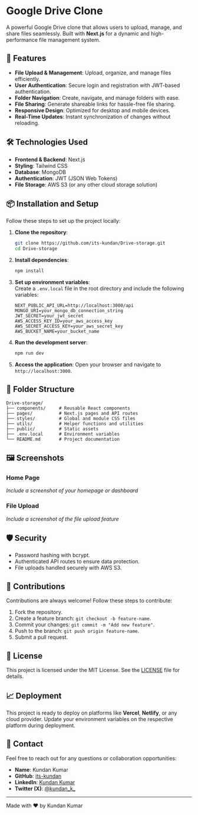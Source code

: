 
# Google Drive Clone

A powerful Google Drive clone that allows users to upload, manage, and share files seamlessly. Built with **Next.js** for a dynamic and high-performance file management system.

## 🚀 Features

- **File Upload & Management**: Upload, organize, and manage files efficiently.
- **User Authentication**: Secure login and registration with JWT-based authentication.
- **Folder Navigation**: Create, navigate, and manage folders with ease.
- **File Sharing**: Generate shareable links for hassle-free file sharing.
- **Responsive Design**: Optimized for desktop and mobile devices.
- **Real-Time Updates**: Instant synchronization of changes without reloading.

## 🛠️ Technologies Used

- **Frontend & Backend**: Next.js
- **Styling**: Tailwind CSS
- **Database**: MongoDB
- **Authentication**: JWT (JSON Web Tokens)
- **File Storage**: AWS S3 (or any other cloud storage solution)

## 📦 Installation and Setup

Follow these steps to set up the project locally:

1. **Clone the repository**:
   ```bash
   git clone https://github.com/its-kundan/Drive-storage.git
   cd Drive-storage
   ```

2. **Install dependencies**:
   ```bash
   npm install
   ```

3. **Set up environment variables**:  
   Create a `.env.local` file in the root directory and include the following variables:
   ```env
   NEXT_PUBLIC_API_URL=http://localhost:3000/api
   MONGO_URI=your_mongo_db_connection_string
   JWT_SECRET=your_jwt_secret
   AWS_ACCESS_KEY_ID=your_aws_access_key
   AWS_SECRET_ACCESS_KEY=your_aws_secret_key
   AWS_BUCKET_NAME=your_bucket_name
   ```

4. **Run the development server**:
   ```bash
   npm run dev
   ```

5. **Access the application**:
   Open your browser and navigate to `http://localhost:3000`.

## 📂 Folder Structure

```
Drive-storage/
├── components/     # Reusable React components
├── pages/          # Next.js pages and API routes
├── styles/         # Global and module CSS files
├── utils/          # Helper functions and utilities
├── public/         # Static assets
├── .env.local      # Environment variables
└── README.md       # Project documentation
```

## 🖼️ Screenshots

### Home Page
*Include a screenshot of your homepage or dashboard*

### File Upload
*Include a screenshot of the file upload feature*

## 🛡️ Security

- Password hashing with bcrypt.
- Authenticated API routes to ensure data protection.
- File uploads handled securely with AWS S3.

## 🤝 Contributions

Contributions are always welcome! Follow these steps to contribute:

1. Fork the repository.
2. Create a feature branch: `git checkout -b feature-name`.
3. Commit your changes: `git commit -m "Add new feature"`.
4. Push to the branch: `git push origin feature-name`.
5. Submit a pull request.

## 📄 License

This project is licensed under the MIT License. See the [LICENSE](LICENSE) file for details.

## 📈 Deployment

This project is ready to deploy on platforms like **Vercel**, **Netlify**, or any cloud provider. Update your environment variables on the respective platform during deployment.

## 📝 Contact

Feel free to reach out for any questions or collaboration opportunities:

- **Name**: Kundan Kumar  
- **GitHub**: [its-kundan](https://github.com/its-kundan)  
- **LinkedIn**: [Kundan Kumar](https://www.linkedin.com/in/its-kundan/)  
- **Twitter (X)**: [@kundan_k_](https://x.com/kundan_k_)

---

Made with ❤️ by Kundan Kumar
